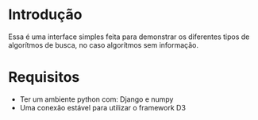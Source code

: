 # Introdução
Essa é uma interface simples feita para demonstrar os diferentes tipos de algorítmos de busca, no caso algorítmos sem informação.
# Requisitos
- Ter um ambiente python com: Django e numpy
- Uma conexão estável para utilizar o framework D3
